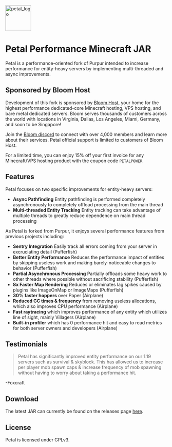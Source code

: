 [website]: https://bloom.host
[discord]: https://discord.gg/bloom
[release]: https://github.com/Bloom-host/Petal/releases

<img src="https://bloom.host/assets/images/Petal.png" alt="petal_logo" width="80" height="80">

# Petal Performance Minecraft JAR

Petal is a performance-oriented fork of Purpur intended to increase performance for entity-heavy servers by implementing multi-threaded and async improvements.

## Sponsored by Bloom Host

Development of this fork is sponsored by [Bloom Host][website], your home for the highest performance dedicated-core Minecraft hosting, VPS hosting, and bare metal dedicated servers. Bloom serves thousands of customers across the world with locations in Virginia, Dallas, Los Angeles, Miami, Germany, and soon to be Singapore! 

Join the [Bloom discord][discord] to connect with over 4,000 members and learn more about their services. Petal official support is limited to customers of Bloom Host.

For a limited time, you can enjoy 15% off your first invoice for any Minecraft/VPS hosting product with the coupon code `PETALPOWER`

## Features

Petal focuses on two specific improvements for entity-heavy servers:

- **Async Pathfinding** Entity pathfinding is performed completely asynchronously to completely offload processing from the main thread
- **Multi-threaded Entity Tracking** Entity tracking can take advantage of multiple threads to greatly reduce dependence on main thread processing


As Petal is forked from Purpur, it enjoys several performance features from previous projects including:

- **Sentry Integration** Easily track all errors coming from your server in excruciating detail (Pufferfish)
- **Better Entity Performance** Reduces the performance impact of entities by skipping useless work and making barely-noticeable changes to behavior (Pufferfish)
- **Partial Asynchronous Processing** Partially offloads some heavy work to other threads where possible without sacrificing stability (Pufferfish)
- **8x Faster Map Rendering** Reduces or eliminates lag spikes caused by plugins like ImageOnMap or ImageMaps (Pufferfish)
- **30% faster hoppers** over Paper (Airplane)
- **Reduced GC times & frequency** from removing useless allocations, which also improves CPU performance (Airplane)
- **Fast raytracing** which improves performance of any entity which utilizes line of sight, mainly Villagers (Airplane)
- **Built-in profiler** which has 0 performance hit and easy to read metrics for both server owners and developers (Airplane)

## Testimonials

> Petal has significantly improved entity performance on our 1.19 servers such as survival & skyblock. This has allowed us to increase per player mob spawn caps & increase frequency of mob spawning without having to worry about taking a performance hit.

-Foxcraft

## Download

The latest JAR can currently be found on the releases page [here][release].

## License

Petal is licensed under GPLv3.
